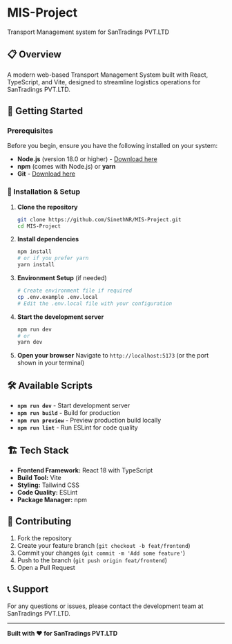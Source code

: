 # MIS-Project
Transport Management system for SanTradings PVT.LTD

## 📋 Overview
A modern web-based Transport Management System built with React, TypeScript, and Vite, designed to streamline logistics operations for SanTradings PVT.LTD.

## 🚀 Getting Started

### Prerequisites
Before you begin, ensure you have the following installed on your system:
- **Node.js** (version 18.0 or higher) - [Download here](https://nodejs.org/)
- **npm** (comes with Node.js) or **yarn**
- **Git** - [Download here](https://git-scm.com/)

### 🔧 Installation & Setup

1. **Clone the repository**
   ```bash
   git clone https://github.com/SinethNR/MIS-Project.git
   cd MIS-Project
   ```

2. **Install dependencies**
   ```bash
   npm install
   # or if you prefer yarn
   yarn install
   ```

3. **Environment Setup** (if needed)
   ```bash
   # Create environment file if required
   cp .env.example .env.local
   # Edit the .env.local file with your configuration
   ```

4. **Start the development server**
   ```bash
   npm run dev
   # or
   yarn dev
   ```

5. **Open your browser**
   Navigate to `http://localhost:5173` (or the port shown in your terminal)

## 🛠️ Available Scripts

- **`npm run dev`** - Start development server
- **`npm run build`** - Build for production
- **`npm run preview`** - Preview production build locally
- **`npm run lint`** - Run ESLint for code quality

## 🏗️ Tech Stack

- **Frontend Framework:** React 18 with TypeScript
- **Build Tool:** Vite
- **Styling:** Tailwind CSS
- **Code Quality:** ESLint
- **Package Manager:** npm


## 🤝 Contributing

1. Fork the repository
2. Create your feature branch (`git checkout -b feat/frontend`)
3. Commit your changes (`git commit -m 'Add some feature'`)
4. Push to the branch (`git push origin feat/frontend`)
5. Open a Pull Request

## 📞 Support

For any questions or issues, please contact the development team at SanTradings PVT.LTD.

---

**Built with ❤️ for SanTradings PVT.LTD**
